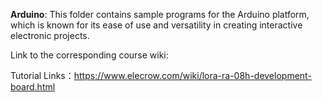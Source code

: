 **Arduino**: This folder contains sample programs for the Arduino platform, which is known for its ease of use and versatility in creating interactive electronic projects.

Link to the corresponding course wiki:

Tutorial Links：https://www.elecrow.com/wiki/lora-ra-08h-development-board.html

